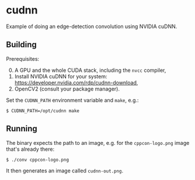 # cudnn

Example of doing an edge-detection convolution using NVIDIA cuDNN.

## Building

Prerequisites:

0. A GPU and the whole CUDA stack, including the `nvcc` compiler,
1. Install NVIDIA cuDNN for your system: https://developer.nvidia.com/rdp/cudnn-download,
2. OpenCV2 (consult your package manager).

Set the `CUDNN_PATH` environment variable and `make`, e.g.:

```shell
$ CUDNN_PATH=/opt/cudnn make
```

## Running

The binary expects the path to an image, e.g. for the `cppcon-logo.png` image
that's already there:

```sh
$ ./conv cppcon-logo.png
```

It then generates an image called `cudnn-out.png`.
